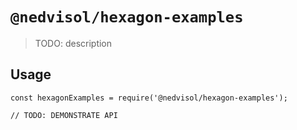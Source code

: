 # `@nedvisol/hexagon-examples`

> TODO: description

## Usage

```
const hexagonExamples = require('@nedvisol/hexagon-examples');

// TODO: DEMONSTRATE API
```
